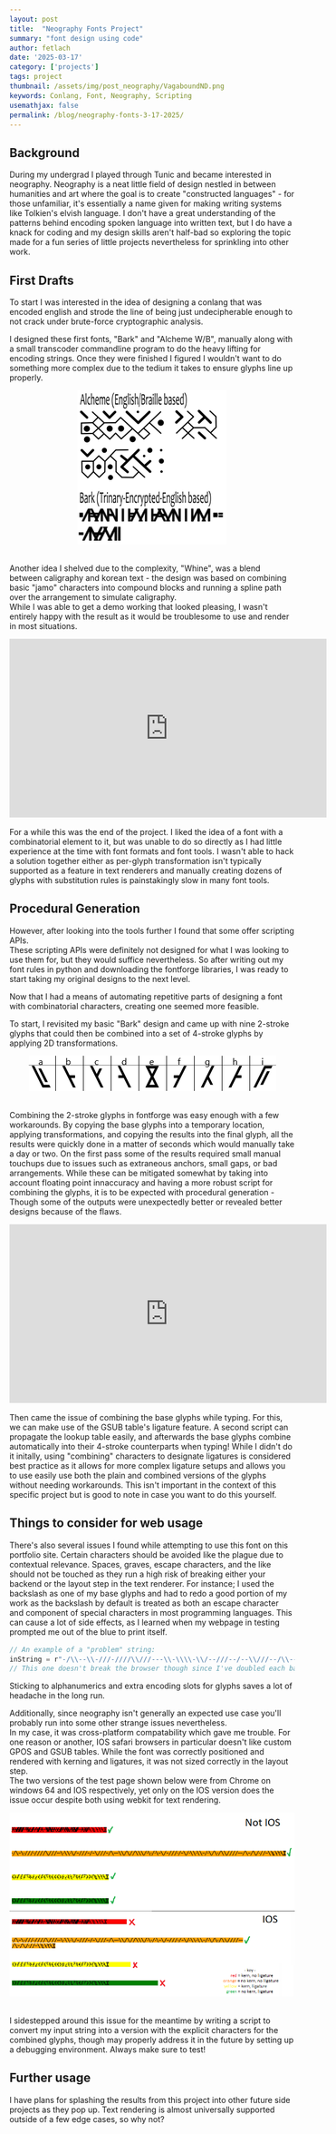 ```yaml
---
layout: post
title:  "Neography Fonts Project"
summary: "font design using code"
author: fetlach
date: '2025-03-17'
category: ['projects']
tags: project
thumbnail: /assets/img/post_neography/VagaboundND.png
keywords: Conlang, Font, Neography, Scripting
usemathjax: false
permalink: /blog/neography-fonts-3-17-2025/
---
```

<h2> Background </h2>

During my undergrad I played through Tunic and became interested in neography.
Neography is a neat little field of design nestled in between humanities and art where the goal is to create "constructed languages" - for those unfamiliar, it's essentially a name given for making writing systems like Tolkien's elvish language.
I don't have a great understanding of the patterns behind encoding spoken language into written text, but I do have a knack for coding and my design skills aren't half-bad so exploring the topic made for a fun series of little projects nevertheless for sprinkling into other work.


<h2> First Drafts </h2>

To start I was interested in the idea of designing a conlang that was encoded english and strode the line of being just undecipherable enough to not crack under brute-force cryptographic analysis.

I designed these first fonts, "Bark" and "Alcheme W/B", manually along with a small transcoder commandline program to do the heavy lifting for encoding strings. Once they were finished I figured I wouldn't want to do something more complex due to the tedium it takes to ensure glyphs line up properly.

<center><img src="/assets/img/post_neography/Bark&Alcheme.PNG" class="img-fluid"></center><br>

Another idea I shelved due to the complexity, "Whine", was a blend between caligraphy and korean text - the design was based on combining basic "jamo" characters into compound blocks and running a spline path over the arrangement to simulate caligraphy. <br> While I was able to get a demo working that looked pleasing, I wasn't entirely happy with the result as it would be troublesome to use and render in most situations.

<center><iframe width="560" height="315" src="https://www.youtube.com/embed/ugdnu3Dz1Cs?rel=0&amp;controls=0&amp;showinfo=0" title="YouTube video player" frameborder="0" allow="accelerometer; autoplay; clipboard-write; encrypted-media; gyroscope; picture-in-picture" allowfullscreen></iframe></center>

For a while this was the end of the project. I liked the idea of a font with a combinatorial element to it, but was unable to do so directly as I had little experience at the time with font formats and font tools. I wasn't able to hack a solution together either as per-glyph transformation isn't typically supported as a feature in text renderers and manually creating dozens of glyphs with substitution rules is painstakingly slow in many font tools.


<h2> Procedural Generation </h2>

However, after looking into the tools further I found that some offer scripting APIs. <br>
These scripting APIs were definitely not designed for what I was looking to use them for, but they would suffice nevertheless.
So after writing out my font rules in python and downloading the fontforge libraries, I was ready to start taking my original designs to the next level. 

Now that I had a means of automating repetitive parts of designing a font with combinatorial characters, creating one seemed more feasible. 

To start, I revisited my basic "Bark" design and came up with nine 2-stroke glyphs that could then be combined into a set of 4-stroke glyphs by applying 2D transformations.

<center><img src="/assets/img/post_neography/Bark2Strokes.PNG" class="img-fluid"></center><br>

Combining the 2-stroke glyphs in fontforge was easy enough with a few workarounds. By copying the base glyphs into a temporary location, applying transformations, and copying the results into the final glyph, all the results were quickly done in a matter of seconds which would manually take a day or two. 
On the first pass some of the results required small manual touchups due to issues such as extraneous anchors, small gaps, or bad arrangements. While these can be mitigated somewhat by taking into account floating point innaccuracy and having a more robust script for combining the glyphs, it is to be expected with procedural generation - Though some of the outputs were unexpectedly better or revealed better designs because of the flaws.

<center><iframe width="560" height="315" src="https://www.youtube.com/embed/Joo10cFuVy0?rel=0&amp;controls=0&amp;showinfo=0" title="YouTube video player" frameborder="0" allow="accelerometer; autoplay; clipboard-write; encrypted-media; gyroscope; picture-in-picture" allowfullscreen></iframe></center>

Then came the issue of combining the base glyphs while typing. For this, we can make use of the GSUB table's ligature feature. A second script can propagate the lookup table easily, and afterwards the base glyphs combine automatically into their 4-stroke counterparts when typing!
While I didn't do it initally, using "combining" characters to designate ligatures is considered best practice as it allows for more complex ligature setups and allows you to use easily use both the plain and combined versions of the glyphs without needing workarounds. This isn't important in the context of this specific project but is good to note in case you want to do this yourself. 


<h2> Things to consider for web usage </h2>

There's also several issues I found while attempting to use this font on this portfolio site. 
Certain characters should be avoided like the plague due to contextual relevance. Spaces, graves, escape characters, and the like should not be touched as they run a high risk of breaking either your backend or the layout step in the text renderer. 
For instance; I used the backslash as one of my base glyphs and had to redo a good portion of my work as the backslash by default is treated as both an escape character and component of special characters in most programming languages. This can cause a lot of side effects, as I learned when my webpage in testing prompted me out of the blue to print itself.

```javascript
// An example of a "problem" string:
inString = r"-/\\--\\-///-////\\///---\\-\\\\-\\/--///--/--\\///--/\\----\\\\/\\//\\\\\\/-\\-/-\\--\\/--///-/--\\/-\\\\-\\\\--/-\\/\\-/\\\\////----/\\--/\\/-//--\\"
// This one doesn't break the browser though since I've doubled each backslash
```

Sticking to alphanumerics and extra encoding slots for glyphs saves a lot of headache in the long run.

Additionally, since neography isn't generally an expected use case you'll probably run into some other strange issues nevertheless. <br>
In my case, it was cross-platform compatability which gave me trouble. For one reason or another, IOS safari browsers in particular doesn't like custom GPOS and GSUB tables. While the font was correctly positioned and rendered with kerning and ligatures, it was not sized correctly in the layout step. <br>The two versions of the test page shown below were from Chrome on windows 64 and IOS respectively, yet only on the IOS version does the issue occur despite both using webkit for text rendering.

<center><img src="/assets/img/post_neography/IOSvsNotFontComparison.PNG" class="img-fluid"></center><br>

I sidestepped around this issue for the meantime by writing a script to convert my input string into a version with the explicit characters for the combined glyphs, though may properly address it in the future by setting up a debugging environment. Always make sure to test!


<h2> Further usage </h2>

I have plans for splashing the results from this project into other future side projects as they pop up. Text rendering is almost universally supported outside of a few edge cases, so why not?